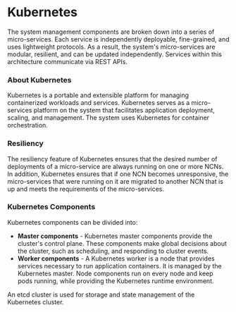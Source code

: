 # Kubernetes

The system management components are broken down into a series of micro-services. Each service is independently deployable, fine-grained, and uses lightweight protocols. As a result, the system's micro-services are modular, resilient, and can be updated independently. Services within this architecture communicate via REST APIs.

### About Kubernetes

Kubernetes is a portable and extensible platform for managing containerized workloads and services. Kubernetes serves as a micro-services platform on the system that facilitates application deployment, scaling, and management. The system uses Kubernetes for container orchestration.

### Resiliency

The resiliency feature of Kubernetes ensures that the desired number of deployments of a micro-service are always running on one or more NCNs. In addition, Kubernetes ensures that if one NCN becomes unresponsive, the micro-services that were running on it are migrated to another NCN that is up and meets the requirements of the micro-services.

### Kubernetes Components

Kubernetes components can be divided into:

-   **Master components** - Kubernetes master components provide the cluster's control plane. These components make global decisions about the cluster, such as scheduling, and responding to cluster events.
-   **Worker components** - A Kubernetes worker is a node that provides services necessary to run application containers. It is managed by the Kubernetes master. Node components run on every node and keep pods running, while providing the Kubernetes runtime environment.

An etcd cluster is used for storage and state management of the Kubernetes cluster.

